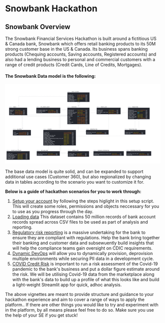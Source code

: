 # Snowbank Hackathon

## Snowbank Overview
The Snowbank Financial Services Hackathon is built around a fictitious US & Canada bank, Snowbank which offers retail banking products to its 50M strong customer base in the US & Canada. Its business spans banking products (Chequing accounts, Saving accounts, Registered accounts) and also had a lending business to personal and commercial customers with a range of credit products (Credit Cards, Line of Credits, Mortgages).

#### The Snowbank Data model is the following:
![Snowbank_Data_Model](images/Snowbank_data_model.png)

The base data model is quite solid, and can be expanded to support additional use cases (Customer 360), but also regionalized by changing data in tables according to the scenario you want to customize it for.

**Below is a guide of hackathon scenarios for you to work through:**
  1. [Setup your account](Account%20Setup/README.md) by following the steps higlight in this setup script. This will create some roles, permissions and objects neccessary for you to use as you progress through the day. 
  2. [Loading data](Loading%20Data/README.md) This dataset contains 50 million records of bank account records spread across CSV files to be used as part of analysis and reporting.
  3. [Regulatory risk reporting](/Regulatory%20Risk%20Reporting/README.md) is a massive undertaking for the bank to ensure they are compliant with regulations. Help the bank bring together their banking and customer data and subsewuently build insights that will help the compliance teams gain oversight on CDIC requirements. 
  4. [Dynamic DevOps](/Dynamic%20DevOps/README.md) will allow you to dynamically provision, deprovision multiple environments while securing PII data in a development cycle.
  5. [COVID Credit Risk](/Covid%20Risk/README.md) is important to run a risk assessment of the Covid-19 pandemic to the bank's business and put a dollar figure estimate around the risk. We will be utilising Covid-19 data from the marketplace along with the bank's data to build up a profile of what this looks like and build a light-weight Streamlit app for quick, adhoc analysis. 
  
  The above vignettes are meant to provide structure and guidance to your hackathon experience and aim to cover a range of ways to apply the platform.. If there are other things you would like to try and experiment with in the platform, by all means please feel free to do so. Make sure you use the help of your SE if you get stuck!